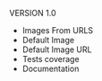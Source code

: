 VERSION 1.0

* Images From URLS
* Default Image
* Default Image URL
* Tests coverage
* Documentation
